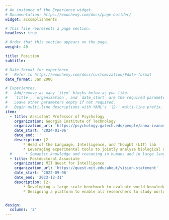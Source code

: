 ```yaml
---
# An instance of the Experience widget.
# Documentation: https://wowchemy.com/docs/page-builder/
widget: accomplishments

# This file represents a page section.
headless: true

# Order that this section appears on the page.
weight: 40

title: Position
subtitle:

# Date format for experience
#   Refer to https://wowchemy.com/docs/customization/#date-format
date_format: Jan 2006

# Experiences.
#   Add/remove as many `item` blocks below as you like.
#   `title`, `organization`, and `date_start` are the required parameters.
#   Leave other parameters empty if not required.
#   Begin multi-line descriptions with YAML's `|2-` multi-line prefix.
item:
  - title: Assistant Professor of Psychology
    organization: Georgia Institute of Technology
    organization_url: 'https://psychology.gatech.edu/people/anna-ivanova'
    date_start: '2024-01-06'
    date_end: ''
    description: |2-
        * Head of the Language, Intelligence, and Thought (LIT) lab
        * Leveraging experimental tools to jointly analyze biological and artificial intelligence
  #      * Semantic knowledge and reasoning in humans and in large language models
  - title: Postdoctoral Associate
    organization: MIT Quest for Intelligence
    organization_url: 'https://quest.mit.edu/about/vision-statement'
    date_start: '2022-09-06'
    date_end: '2023-12-31'
    description: |2-
        * Developing a large-scale benchmark to evaluate world knowledge in language models
        * Designing a platform to enable all researchers to study world knowledge in machines using custom tests / models


design:
  columns: '2'
---
```

